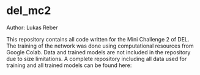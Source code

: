 # del_mc2

Author: Lukas Reber

This repository contains all code written for the Mini Challenge 2 of DEL. The training of the network was done using computational resources from Google Colab. Data and trained models are not included in the repository due to size limitations. A complete repository including all data used for training and all trained models can be found here:
